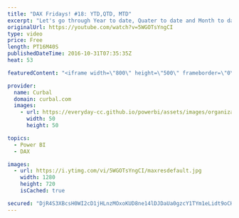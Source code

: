 ```yaml
---
title: "DAX Fridays! #18: YTD,QTD, MTD"
excerpt: "Let's go through Year to date, Quater to date and Month to date functions available in DAX!  Keynotes: 00:26 TOTALYTD function in DAX 07:18 TOTALMTD function in DAX 11:22 TOTALQTD function in DAX  Link to Power BI file: https://curbal.com/blog/glossary/totalytd-dax   NEXT VIDEO:  https://www.youtube.com/watch?v=-ykkaAtlCMc"
originalUrl: https://youtube.com/watch?v=5WGOTsYngCI
type: video
price: Free
length: PT16M40S
publishedDateTime: 2016-10-31T07:35:35Z
heat: 53

featuredContent: "<iframe width=\"800\" height=\"500\" frameborder=\"0\" src=\"https://www.youtube.com/embed/5WGOTsYngCI\" allow=\"accelerometer; autoplay; encrypted-media; gyroscope; picture-in-picture\" allowfullscreen></iframe>"

provider:
  name: Curbal
  domain: curbal.com
  images:
    - url: https://everyday-cc.github.io/powerbi/assets/images/organizations/curbal.com-50x50.jpg
      width: 50
      height: 50

topics:
  - Power BI
  - DAX

images:
  - url: https://i.ytimg.com/vi/5WGOTsYngCI/maxresdefault.jpg
    width: 1280
    height: 720
    isCached: true

secured: "DjR4S3XBcsH0WI2cD1jHLnzMOxoKUD8ne14lDJDaUa0gzcY1TYm1eLidt9oCHy3atni+8GbFeWihyi4Ei3m1aH2UExK8UBLU2bBmwqnXSQ3yYuKEx+EZIWEm2GLXDlzcwB7DHjJGjfZ+SQeN9PqToYRkhFxSIh5Q7fFmHkwJQMxKxU/Fq9F5lyV320SHW153OYktsmiujEtqo8juV26ud9XB6Ch9Av4i+M0qYK7/HdMSK8b47zv0CJSlImOH+Id4TSgE2RPiZQaX/Gj3HOVCuESRbJChIFKPkkQ3Evm+ngbhgnxof409ZDAu4CRmrQKmqgb4fy2kn35EV7JoXHFFztF+JYRNYd52G4zIwE2ztCzHtV76+hHyNWad1u+fvR5gX/7+eNcz23HMcZAXVxgkPNLYaCZb9bAG21u+bo1BVAQ=;giktvllWeV7ShDEGmLcTOQ=="
---
```



